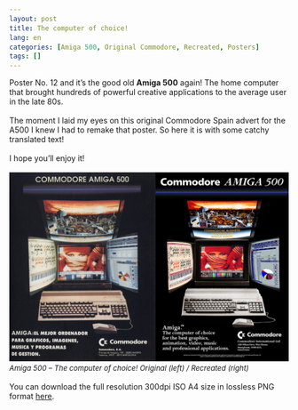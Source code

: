 ```yaml
---
layout: post
title: The computer of choice!
lang: en
categories: [Amiga 500, Original Commodore, Recreated, Posters]
tags: []
---
```


Poster No. 12 and it’s the good old **Amiga 500** again! The home computer that brought hundreds of powerful creative applications to the average user in the late 80s.
<br><br>
The moment I laid my eyes on this original Commodore Spain advert for the A500 I knew I had to remake that poster. So here it is with some catchy translated text!
<br><br>
I hope you’ll enjoy it!
<br><br>
<img src="\assets\img\post_previews\12-amiga_500_sbs.jpg">
<br>
<span style="font-size:small; font-style: italic">Amiga 500 – The computer of choice! Original (left) / Recreated (right)</span>
<br><br>
You can download the full resolution 300dpi ISO A4 size in lossless PNG format <a href="https://app.box.com/s/sebg3ptrj6gmyzn2vykz7w16u8g45rcj" target="_blank">here</a>.